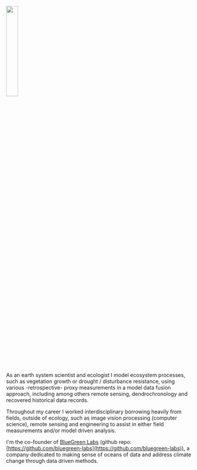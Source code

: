 
<p align="left">
  <a href="https://bluegreenlabs.org"><img src="https://bluegreenlabs.org/img/logo_text_small.png" width = 25% /></a>
</p>


As an earth system scientist and ecologist I model ecosystem processes, such as vegetation growth or drought / disturbance resistance, using various -retrospective- proxy measurements in a model data fusion approach, including among others remote sensing, dendrochronology and recovered historical data records.

Throughout my career I worked interdisciplinary borrowing heavily from fields, outside of ecology, such as image vision processing (computer science), remote sensing and engineering to assist in either field measurements and/or model driven analysis.

I'm the co-founder of [BlueGreen Labs](https://bluegreenlabs.org/) (github repo: [https://github.com/bluegreen-labs](https://github.com/bluegreen-labs)), a company dedicated to making sense of oceans of data and address climate change through data driven methods.

